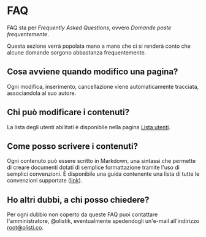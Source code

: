 # FAQ

FAQ sta per _Frequently Asked Questions_, ovvero _Domande poste frequentemente_.

Questa sezione verrà popolata mano a mano che ci si renderà conto che alcune domande sorgono abbastanza frequentemente.

## Cosa avviene quando modifico una pagina?

Ogni modifica, inserimento, cancellazione viene automaticamente tracciata, associandola al suo autore.

## Chi può modificare i contenuti?

La lista degli utenti abilitati è disponibile nella pagina [Lista utenti](lista-utenti.md).

## Come posso scrivere i contenuti?

Ogni contenuto può essere scritto in Markdown, una sintassi che permette di creare documenti dotati di semplice formattazione tramite l'uso di semplici convenzioni. È disponibile una guida contenente una lista di tutte le convenzioni supportate ([link](https://help.github.com/articles/basic-writing-and-formatting-syntax/)).

## Ho altri dubbi, a chi posso chiedere?

Per ogni dubbio non coperto da queste FAQ puoi contattare l'amministratore, @olistik, eventualmente spedendogli un'e-mail all'indirizzo [root@olisti.co](mailto:root@olisti.co).
